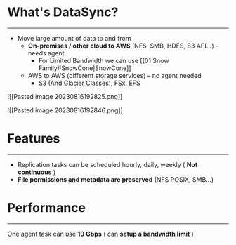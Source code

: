 # What's DataSync?
---

* Move large amount of data to and from
	* **On-premises / other cloud to AWS** (NFS, SMB, HDFS, S3 API…) – needs agent
		* For Limited Bandwidth we can use [[01 Snow Family#SnowCone|SnowCone]]
	* AWS to AWS (different storage services) – no agent needed
		* S3 (And Glacier Classes), FSx, EFS

![[Pasted image 20230816192825.png]]

![[Pasted image 20230816192846.png]]

# Features
---

* Replication tasks can be scheduled hourly, daily, weekly ( **Not continuous** )
* **File permissions and metadata are preserved** (NFS POSIX, SMB…)

# Performance
---

One agent task can use **10 Gbps** ( can **setup a bandwidth limit** )